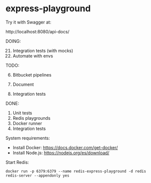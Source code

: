 # express-playground

Try it with Swagger at:

http://localhost:8080/api-docs/

DOING:

21. Integration tests (with mocks)
22. Automate with envs

TODO:

6. Bitbucket pipelines
7. Document

8. Integration tests

DONE:

1. Unit tests
2. Redis playgrounds
3. Docker runner
4. Integration tests

System requirements:

- Install Docker: https://docs.docker.com/get-docker/
- Install Node.js: https://nodejs.org/es/download/

Start Redis:

```
docker run -p 6379:6379 --name redis-express-playground -d redis redis-server --appendonly yes
```
